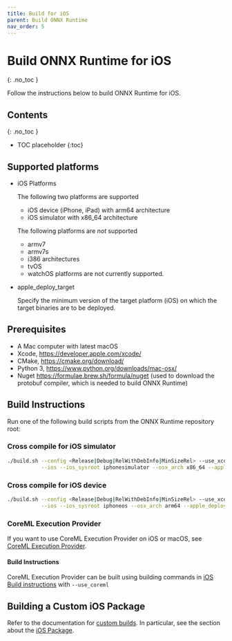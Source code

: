 ```yaml
---
title: Build for iOS
parent: Build ONNX Runtime
nav_order: 5
---
```


# Build ONNX Runtime for iOS
{: .no_toc }

Follow the instructions below to build ONNX Runtime for iOS. 


## Contents
{: .no_toc }

* TOC placeholder
{:toc}

## Supported platforms

* iOS Platforms

  The following two platforms are supported
  * iOS device (iPhone, iPad) with arm64 architecture
  * iOS simulator with x86_64 architecture

  The following platforms are *not* supported
  * armv7
  * armv7s
  * i386 architectures
  * tvOS
  * watchOS platforms are not currently supported.

* apple_deploy_target

  Specify the minimum version of the target platform (iOS) on which the target binaries are to be deployed.


## Prerequisites

* A Mac computer with latest macOS
* Xcode, https://developer.apple.com/xcode/
* CMake, https://cmake.org/download/
* Python 3, https://www.python.org/downloads/mac-osx/
* Nuget https://formulae.brew.sh/formula/nuget (used to download the protobuf compiler, which is needed to build ONNX Runtime)

## Build Instructions

Run one of the following build scripts from the ONNX Runtime repository root:

### Cross compile for iOS simulator

```bash
./build.sh --config <Release|Debug|RelWithDebInfo|MinSizeRel> --use_xcode \
           --ios --ios_sysroot iphonesimulator --osx_arch x86_64 --apple_deploy_target <minimal iOS version>
```

### Cross compile for iOS device

```bash
./build.sh --config <Release|Debug|RelWithDebInfo|MinSizeRel> --use_xcode \
           --ios --ios_sysroot iphoneos --osx_arch arm64 --apple_deploy_target <minimal iOS version>
```

### CoreML Execution Provider

If you want to use CoreML Execution Provider on iOS or macOS, see [CoreML Execution Provider](../execution-providers/CoreML-ExecutionProvider).

#### Build Instructions

CoreML Execution Provider can be built using building commands in [iOS Build instructions](#build-instructions-1) with `--use_coreml`

## Building a Custom iOS Package

Refer to the documentation for [custom builds](./custom.md). In particular, see the section about the [iOS Package](./custom.md#ios).
